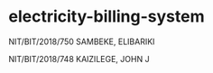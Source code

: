 # electricity-billing-system

NIT/BIT/2018/750 SAMBEKE, ELIBARIKI

NIT/BIT/2018/748 KAIZILEGE, JOHN J


